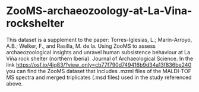 # ZooMS-archaeozoology-at-La-Vina-rockshelter
This dataset is a supplement to the paper:
Torres-Iglesias, L.; Marín-Arroyo, A.B.; Welker, F., and Rasilla, M. de la. Using ZooMS to assess archaeozoological insights and unravel human subsistence behaviour at La Viña rock shelter (northern Iberia). Journal of Archaeological Science.
In the link https://osf.io/4jq83/?view_only=cb77f790d749416b9d34a13f836be240 you can find the ZooMS dataset that includes .mzml files of the MALDI-TOF MS spectra and merged triplicates (.msd files) used in the study referenced above.

